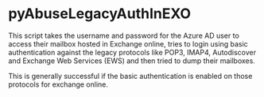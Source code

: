 # pyAbuseLegacyAuthInEXO

This script takes the username and password for the Azure AD user to access their mailbox hosted in Exchange online, tries to login using basic authentication against the legacy protocols like POP3, IMAP4, Autodiscover and Exchange Web Services (EWS) and then tried to dump their mailboxes.

This is generally successful if the basic authentication is enabled on those protocols for exchange online.
